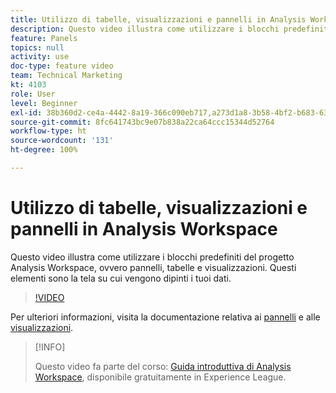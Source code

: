```yaml
---
title: Utilizzo di tabelle, visualizzazioni e pannelli in Analysis Workspace
description: Questo video illustra come utilizzare i blocchi predefiniti del progetto Analysis Workspace, ovvero pannelli, tabelle e visualizzazioni. Questi elementi sono la tela su cui vengono dipinti i tuoi dati.
feature: Panels
topics: null
activity: use
doc-type: feature video
team: Technical Marketing
kt: 4103
role: User
level: Beginner
exl-id: 38b360d2-ce4a-4442-8a19-366c090eb717,a273d1a8-3b58-4bf2-b683-638d26a1cc4e
source-git-commit: 8fc641743bc9e07b838a22ca64ccc15344d52764
workflow-type: ht
source-wordcount: '131'
ht-degree: 100%

---
```


# Utilizzo di tabelle, visualizzazioni e pannelli in Analysis Workspace

Questo video illustra come utilizzare i blocchi predefiniti del progetto Analysis Workspace, ovvero pannelli, tabelle e visualizzazioni. Questi elementi sono la tela su cui vengono dipinti i tuoi dati.

>[!VIDEO](https://video.tv.adobe.com/v/30369/?quality=12&learn=on)

Per ulteriori informazioni, visita la documentazione relativa ai [pannelli](https://experienceleague.adobe.com/docs/analytics/analyze/analysis-workspace/panels/panels.html?lang=it) e alle [visualizzazioni](https://experienceleague.adobe.com/docs/analytics/analyze/analysis-workspace/visualizations/freeform-analysis-visualizations.html?lang=it).

>[!INFO]
>
> Questo video fa parte del corso: [Guida introduttiva di Analysis Workspace](https://experienceleague.adobe.com/?recommended=Analytics-U-1-2020.1.workspace&amp;lang=it), disponibile gratuitamente in Experience League.
